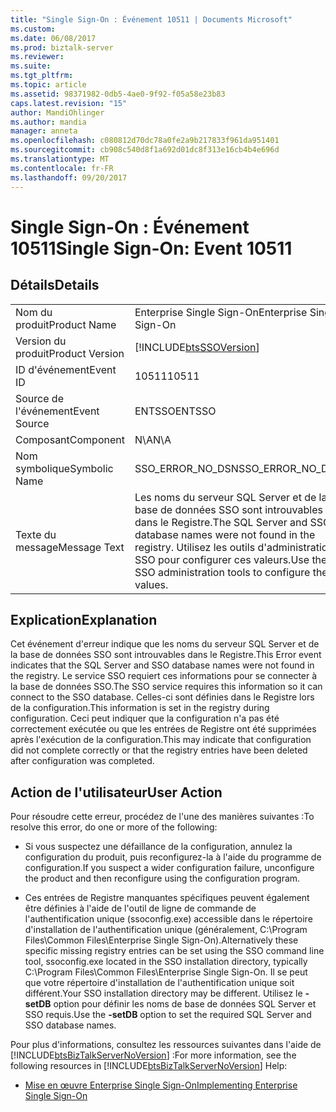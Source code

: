 ```yaml
---
title: "Single Sign-On : Événement 10511 | Documents Microsoft"
ms.custom: 
ms.date: 06/08/2017
ms.prod: biztalk-server
ms.reviewer: 
ms.suite: 
ms.tgt_pltfrm: 
ms.topic: article
ms.assetid: 98371982-0db5-4ae0-9f92-f05a58e23b83
caps.latest.revision: "15"
author: MandiOhlinger
ms.author: mandia
manager: anneta
ms.openlocfilehash: c080812d70dc78a0fe2a9b217833f961da951401
ms.sourcegitcommit: cb908c540d8f1a692d01dc8f313e16cb4b4e696d
ms.translationtype: MT
ms.contentlocale: fr-FR
ms.lasthandoff: 09/20/2017
---
```

# <a name="single-sign-on-event-10511"></a><span data-ttu-id="14dd1-102">Single Sign-On : Événement 10511</span><span class="sxs-lookup"><span data-stu-id="14dd1-102">Single Sign-On: Event 10511</span></span>
## <a name="details"></a><span data-ttu-id="14dd1-103">Détails</span><span class="sxs-lookup"><span data-stu-id="14dd1-103">Details</span></span>  
  
|||  
|-|-|  
|<span data-ttu-id="14dd1-104">Nom du produit</span><span class="sxs-lookup"><span data-stu-id="14dd1-104">Product Name</span></span>|<span data-ttu-id="14dd1-105">Enterprise Single Sign-On</span><span class="sxs-lookup"><span data-stu-id="14dd1-105">Enterprise Single Sign-On</span></span>|  
|<span data-ttu-id="14dd1-106">Version du produit</span><span class="sxs-lookup"><span data-stu-id="14dd1-106">Product Version</span></span>|[!INCLUDE[btsSSOVersion](../includes/btsssoversion-md.md)]|  
|<span data-ttu-id="14dd1-107">ID d'événement</span><span class="sxs-lookup"><span data-stu-id="14dd1-107">Event ID</span></span>|<span data-ttu-id="14dd1-108">10511</span><span class="sxs-lookup"><span data-stu-id="14dd1-108">10511</span></span>|  
|<span data-ttu-id="14dd1-109">Source de l'événement</span><span class="sxs-lookup"><span data-stu-id="14dd1-109">Event Source</span></span>|<span data-ttu-id="14dd1-110">ENTSSO</span><span class="sxs-lookup"><span data-stu-id="14dd1-110">ENTSSO</span></span>|  
|<span data-ttu-id="14dd1-111">Composant</span><span class="sxs-lookup"><span data-stu-id="14dd1-111">Component</span></span>|<span data-ttu-id="14dd1-112">N\A</span><span class="sxs-lookup"><span data-stu-id="14dd1-112">N\A</span></span>|  
|<span data-ttu-id="14dd1-113">Nom symbolique</span><span class="sxs-lookup"><span data-stu-id="14dd1-113">Symbolic Name</span></span>|<span data-ttu-id="14dd1-114">SSO_ERROR_NO_DSN</span><span class="sxs-lookup"><span data-stu-id="14dd1-114">SSO_ERROR_NO_DSN</span></span>|  
|<span data-ttu-id="14dd1-115">Texte du message</span><span class="sxs-lookup"><span data-stu-id="14dd1-115">Message Text</span></span>|<span data-ttu-id="14dd1-116">Les noms du serveur SQL Server et de la base de données SSO sont introuvables dans le Registre.</span><span class="sxs-lookup"><span data-stu-id="14dd1-116">The SQL Server and SSO database names were not found in the registry.</span></span> <span data-ttu-id="14dd1-117">Utilisez les outils d'administration SSO pour configurer ces valeurs.</span><span class="sxs-lookup"><span data-stu-id="14dd1-117">Use the SSO administration tools to configure these values.</span></span>|  
  
## <a name="explanation"></a><span data-ttu-id="14dd1-118">Explication</span><span class="sxs-lookup"><span data-stu-id="14dd1-118">Explanation</span></span>  
 <span data-ttu-id="14dd1-119">Cet événement d'erreur indique que les noms du serveur SQL Server et de la base de données SSO sont introuvables dans le Registre.</span><span class="sxs-lookup"><span data-stu-id="14dd1-119">This Error event indicates that the SQL Server and SSO database names were not found in the registry.</span></span> <span data-ttu-id="14dd1-120">Le service SSO requiert ces informations pour se connecter à la base de données SSO.</span><span class="sxs-lookup"><span data-stu-id="14dd1-120">The SSO service requires this information so it can connect to the SSO database.</span></span> <span data-ttu-id="14dd1-121">Celles-ci sont définies dans le Registre lors de la configuration.</span><span class="sxs-lookup"><span data-stu-id="14dd1-121">This information is set in the registry during configuration.</span></span> <span data-ttu-id="14dd1-122">Ceci peut indiquer que la configuration n'a pas été correctement exécutée ou que les entrées de Registre ont été supprimées après l'exécution de la configuration.</span><span class="sxs-lookup"><span data-stu-id="14dd1-122">This may indicate that configuration did not complete correctly or that the registry entries have been deleted after configuration was completed.</span></span>  
  
## <a name="user-action"></a><span data-ttu-id="14dd1-123">Action de l'utilisateur</span><span class="sxs-lookup"><span data-stu-id="14dd1-123">User Action</span></span>  
 <span data-ttu-id="14dd1-124">Pour résoudre cette erreur, procédez de l'une des manières suivantes :</span><span class="sxs-lookup"><span data-stu-id="14dd1-124">To resolve this error, do one or more of the following:</span></span>  
  
-   <span data-ttu-id="14dd1-125">Si vous suspectez une défaillance de la configuration, annulez la configuration du produit, puis reconfigurez-la à l'aide du programme de configuration.</span><span class="sxs-lookup"><span data-stu-id="14dd1-125">If you suspect a wider configuration failure, unconfigure the product and then reconfigure using the configuration program.</span></span>  
  
-   <span data-ttu-id="14dd1-126">Ces entrées de Registre manquantes spécifiques peuvent également être définies à l'aide de l'outil de ligne de commande de l'authentification unique (ssoconfig.exe) accessible dans le répertoire d'installation de l'authentification unique (généralement, C:\Program Files\Common Files\Enterprise Single Sign-On).</span><span class="sxs-lookup"><span data-stu-id="14dd1-126">Alternatively these specific missing registry entries can be set using the SSO command line tool, ssoconfig.exe located in the SSO installation directory, typically C:\Program Files\Common Files\Enterprise Single Sign-On.</span></span> <span data-ttu-id="14dd1-127">Il se peut que votre répertoire d'installation de l'authentification unique soit différent.</span><span class="sxs-lookup"><span data-stu-id="14dd1-127">Your SSO installation directory may be different.</span></span> <span data-ttu-id="14dd1-128">Utilisez le **- setDB** option pour définir les noms de base de données SQL Server et SSO requis.</span><span class="sxs-lookup"><span data-stu-id="14dd1-128">Use the **-setDB** option to set the required SQL Server and SSO database names.</span></span>  
  
 <span data-ttu-id="14dd1-129">Pour plus d'informations, consultez les ressources suivantes dans l'aide de [!INCLUDE[btsBizTalkServerNoVersion](../includes/btsbiztalkservernoversion-md.md)] :</span><span class="sxs-lookup"><span data-stu-id="14dd1-129">For more information, see the following resources in [!INCLUDE[btsBizTalkServerNoVersion](../includes/btsbiztalkservernoversion-md.md)] Help:</span></span>  
  
-   [<span data-ttu-id="14dd1-130">Mise en œuvre Enterprise Single Sign-On</span><span class="sxs-lookup"><span data-stu-id="14dd1-130">Implementing Enterprise Single Sign-On</span></span>](../core/implementing-enterprise-single-sign-on.md)